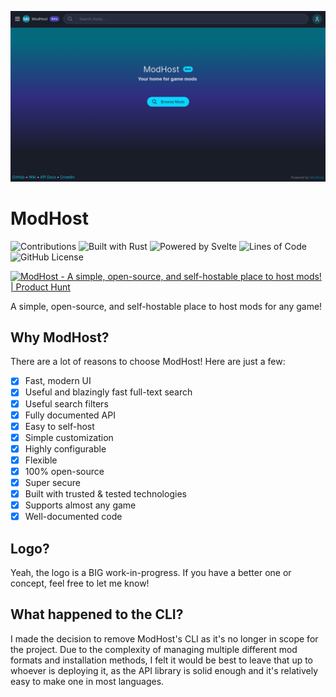 <p align="center">
    <img src="./media/modhost/homepage.png" />
</p>

# ModHost

![Contributions](https://img.shields.io/badge/Contributions-Welcome-black?style=for-the-badge&logo=github&labelColor=%23191d28&color=%23068099)
![Built with Rust](https://img.shields.io/badge/Built%20With-Rust-black?style=for-the-badge&logo=rust&labelColor=%23191d28&color=%23ce422b)
![Powered by Svelte](https://img.shields.io/badge/Powered%20By-Svelte-black?style=for-the-badge&logo=svelte&labelColor=%23191d28&color=%23ff3e00)
![Lines of Code](https://img.shields.io/badge/dynamic/json?url=https%3A%2F%2Ftokei.rs%2Fb1%2Fgithub%2FRedstoneWizard08%2FModHost&query=%24.code&style=for-the-badge&label=Lines%20of%20Code&labelColor=%23191d28)
![GitHub License](https://img.shields.io/github/license/RedstoneWizard08/ModHost?style=for-the-badge&labelColor=%23191d28)

<a href="https://www.producthunt.com/posts/modhost?embed=true&utm_source=badge-featured&utm_medium=badge&utm_souce=badge-modhost" target="_blank"><img src="https://api.producthunt.com/widgets/embed-image/v1/featured.svg?post_id=862853&theme=dark&t=1739219777777" alt="ModHost - A&#0032;simple&#0044;&#0032;open&#0045;source&#0044;&#0032;and&#0032;self&#0045;hostable&#0032;place&#0032;to&#0032;host&#0032;mods&#0033; | Product Hunt" style="width: 250px; height: 54px;" width="250" height="54" /></a>

A simple, open-source, and self-hostable place to host mods for any game!

## Why ModHost?

There are a lot of reasons to choose ModHost! Here are just a few:

- [x] Fast, modern UI
- [x] Useful and blazingly fast full-text search
- [x] Useful search filters
- [x] Fully documented API
- [x] Easy to self-host
- [x] Simple customization
- [x] Highly configurable
- [x] Flexible
- [x] 100% open-source
- [x] Super secure
- [x] Built with trusted & tested technologies
- [x] Supports almost any game
- [x] Well-documented code

## Logo?

Yeah, the logo is a BIG work-in-progress. If you have a better one or concept, feel free to let me know!

## What happened to the CLI?

I made the decision to remove ModHost's CLI as it's no longer in scope for the project.
Due to the complexity of managing multiple different mod formats and installation methods,
I felt it would be best to leave that up to whoever is deploying it, as the API library is
solid enough and it's relatively easy to make one in most languages.
